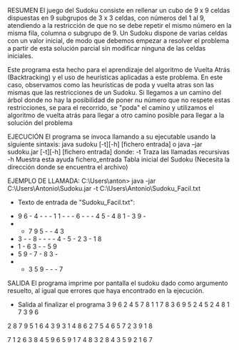 RESUMEN
El juego del Sudoku consiste en rellenar un cubo de 9 x 9 celdas dispuestas en 9 subgrupos de
3 x 3 celdas, con números del 1 al 9, atendiendo a la restricción de que no se debe repetir el mismo
número en la misma fila, columna o subgrupo de 9. Un Sudoku dispone de varias celdas con un
valor inicial, de modo que debemos empezar a resolver el problema a partir de esta solución parcial
sin modificar ninguna de las celdas iniciales.

Este programa esta hecho para el aprendizaje del algoritmo de Vuelta Atrás (Backtracking) y 
el uso de heurísticas aplicadas a este problema. En este caso, observamos como las heurísticas
de poda y vuelta atras son las mismas que las restricciones de un Sudoku.
Si llegamos a un camino del árbol donde no hay la posibilidad de poner nu número que no respete estas 
restricciones, se para el recorrido, se "poda" el camino y utilizamos el algoritmo de vuelta atrás
para llegar a otro camino posible para llegar a la solución del problema

EJECUCIÓN
El programa se invoca llamando a su ejecutable usando la siguiente sintaxis:
java sudoku [-t][-h] [fichero entrada]
o
java –jar sudoku.jar [-t][-h] [fichero entrada]
donde:
-t                Traza las llamadas recursivas
-h                Muestra esta ayuda
fichero_entrada   Tabla inicial del Sudoku (Necesita la dirección donde se encuentra el archivo)

EJEMPLO DE LLAMADA:
C:\Users\anton> java -jar C:\Users\Antonio\Sudoku.jar -t C:\Users\Antonio\Sudoku_Facil.txt
* Texto de entrada de "Sudoku_Facil.txt":
- 9 6 - 4 - - - 1
1 - - - 6 - - - 4
5 - 4 8 1 - 3 9 -
- - 7 9 5 - - 4 3
- 3 - - 8 - - - -
4 - 5 - 2 3 - 1 8
- 1 - 6 3 - - 5 9
- 5 9 - 7 - 8 3 -
- - 3 5 9 - - - 7

SALIDA
El programa imprime por pantalla el sudoku dado como argumento resuelto, al igual que errores que haya encontrado en la ejecución.
* Salida al finalizar el programa
3 9 6  2 4 5  7 8 1
1 7 8  3 6 9  5 2 4
5 2 4  8 1 7  3 9 6

2 8 7  9 5 1  6 4 3
9 3 1  4 8 6  2 7 5
4 6 5  7 2 3  9 1 8

7 1 2  6 3 8  4 5 9
6 5 9  1 7 4  8 3 2
8 4 3  5 9 2  1 6 7


